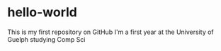 # hello-world

This is my first repository on GitHub 
I'm a first year at the University of Guelph studying Comp Sci

